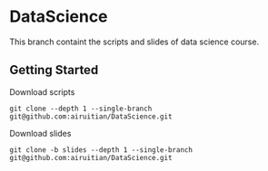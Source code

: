 # DataScience
This branch containt the scripts and slides of data science course.

## Getting Started 

Download scripts

```
git clone --depth 1 --single-branch git@github.com:airuitian/DataScience.git
```

Download slides
```
git clone -b slides --depth 1 --single-branch git@github.com:airuitian/DataScience.git
```

